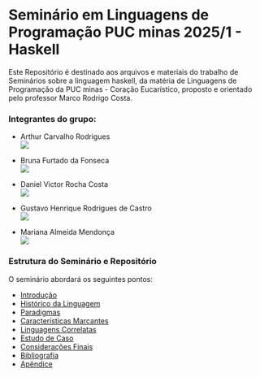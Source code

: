 # Seminário em Linguagens de Programação PUC minas 2025/1 - Haskell
Este Repositório é destinado aos arquivos e materiais do trabalho de Seminários sobre a linguagem haskell, da matéria de Linguagens de Programação da PUC minas - Coração Eucarístico, proposto e orientado pelo professor Marco Rodrigo Costa.


### Integrantes do grupo:

 - Arthur Carvalho Rodrigues   <br>                    [<img src = "https://img.shields.io/badge/github-black.svg?&style=for-the-badge&logo=github&logoColor=white">](https://github.com/ArthurCRodrigues)

 - Bruna Furtado da Fonseca    <br>                    [<img src = "https://img.shields.io/badge/github-black.svg?&style=for-the-badge&logo=github&logoColor=white">](https://github.com/cestpassion)

 - Daniel Victor Rocha Costa   <br>                    [<img src = "https://img.shields.io/badge/github-black.svg?&style=for-the-badge&logo=github&logoColor=white">](https://github.com/vitorrdan)

 - Gustavo Henrique Rodrigues de Castro  <br>          [<img src = "https://img.shields.io/badge/github-black.svg?&style=for-the-badge&logo=github&logoColor=white">](https://github.com/GhrCastro)

 - Mariana Almeida Mendonça    <br>                    [<img src = "https://img.shields.io/badge/github-black.svg?&style=for-the-badge&logo=github&logoColor=white">](https://github.com/marialmeida1)


### Estrutura do Seminário e Repositório

O seminário abordará os seguintes pontos:

- [Introdução](./introduction/)
- [Histórico da Linguagem](./language_history/)
- [Paradigmas](./paradigms/)
- [Características Marcantes](./outstanding_features/)
- [Linguagens Correlatas](./related_languages/)
- [Estudo de Caso](./study_case/)
- [Considerações Finais](./final_considerations/)
- [Bibliografia](./bibliography/)
- [Apêndice](./appendix/)


